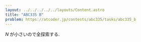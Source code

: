 ```yaml
---
layout: ../../../../../layouts/Content.astro
title: "ABC335 B"
problem: https://atcoder.jp/contests/abc335/tasks/abc335_b
---
```

$N$ が小さいので全探索する.
